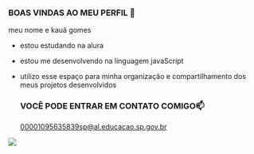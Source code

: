 ### BOAS VINDAS AO MEU PERFIL 💖

meu nome e kauã gomes 
- estou estudando na alura
- estou me desenvolvendo na linguagem javaScript
- utilizo esse espaço para minha organização e compartilhamento dos meus projetos desenvolvidos

  ### VOCÊ PODE ENTRAR EM CONTATO COMIGO📫
  00001095635839sp@al.educacao.sp.gov.br
  
![](https://media1.tenor.com/m/TE7acsSa-uUAAAAC/itadori-yuji.gif)
